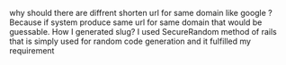 why should there are diffrent shorten url for same domain like google ? 
Because if system produce same url for same domain that would be guessable.
How I generated slug?
I used SecureRandom method of rails that is simply used for random code generation and it fulfilled my requirement
